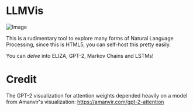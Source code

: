 # LLMVis

![Image](https://i.imgur.com/X1j06UA.png)

This is a rudimentary tool to explore many forms of Natural Language Processing, since this is HTML5, you can self-host this pretty easily.

You can _delve_ into ELIZA, GPT-2, Markov Chains and LSTMs!

# Credit

The GPT-2 visualization for attention weights depended heavily on a model from Amanvir's visualization: https://amanvir.com/gpt-2-attention